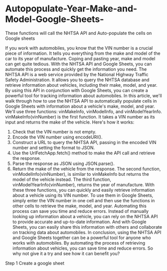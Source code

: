 # Autopopulate-Year-Make-and-Model-Google-Sheets-
These functions will call the NHTSA API and Auto-populate the cells on Google sheets


If you work with automobiles, you know that the VIN number is a crucial piece of information. It tells you everything from the make and model of the car to its year of manufacture. Coping and pasting year, make and model can get quite tedious. With the NHTSA API and Google Sheets, you can automate this process and quickly get the information you need.
The NHTSA API is a web service provided by the National Highway Traffic Safety Administration. It allows you to query the NHTSA database and retrieve information about vehicles, including their make, model, and year. By using this API in conjunction with Google Sheets, you can create a powerful tool for tracking information about automobiles.
In this article, we'll walk through how to use the NHTSA API to automatically populate cells in Google Sheets with information about a vehicle's make, model, and year. We'll use three functions: vinMakeInfo, vinModelInfo, and vinModelYearInfo.
vinMakeInfo(vinNumber) is the first function. It takes a VIN number as its input and returns the make of the vehicle. Here's how it works:
1.	Check that the VIN number is not empty.
2.	Encode the VIN number using encodeURI().
3.	Construct a URL to query the NHTSA API, passing in the encoded VIN number and setting the format to JSON.
4.	Use the UrlFetchApp.fetch() method to make the API call and retrieve the response.
5.	Parse the response as JSON using JSON.parse().
6.	Return the make of the vehicle from the response.
The second function, vinModelInfo(vinNumber), is similar to vinMakeInfo but returns the model of the vehicle instead. The third function, vinModelYearInfo(vinNumber), returns the year of manufacture.
With these three functions, you can quickly and easily retrieve information about a vehicle using its VIN number. To use them in Google Sheets, simply enter the VIN number in one cell and then use the functions in other cells to retrieve the make, model, and year.
Automating this process can save you time and reduce errors. Instead of manually looking up information about a vehicle, you can rely on the NHTSA API to provide accurate and up-to-date information. And with Google Sheets, you can easily share this information with others and collaborate on tracking data about automobiles.
In conclusion, using the NHTSA API and Google Sheets together can be a powerful tool for anyone who works with automobiles. By automating the process of retrieving information about vehicles, you can save time and reduce errors. So why not give it a try and see how it can benefit you?


Step 1 Create a google sheet 











